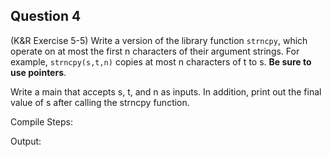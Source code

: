 ## Question 4

(K&R Exercise 5-5) Write a version of the library function <code>strncpy</code>, which operate on at most the first n characters of their argument strings. For example, <code>strncpy(s,t,n)</code> copies at most n characters of t to s. **Be sure to use pointers**.

Write a main that accepts s, t, and n as inputs. In addition, print out the final value of s after calling the strncpy function.

Compile Steps:

Output:
